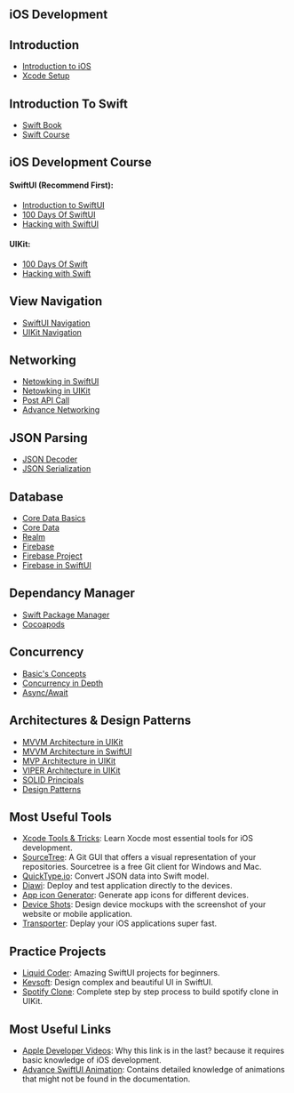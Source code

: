## iOS Development

## Introduction
- [Introduction to iOS](https://developer.apple.com/tutorials/app-dev-training)
- [Xcode Setup](https://www.youtube.com/watch?v=vKPCvAPW9Ns)

## Introduction To Swift
- [Swift Book](https://docs.swift.org/swift-book/LanguageGuide/TheBasics.html)
- [Swift Course](https://www.youtube.com/watch?v=FcsY1YPBwzQ)

## iOS Development Course
#### SwiftUI (Recommend First):
- [Introduction to SwiftUI](https://developer.apple.com/tutorials/swiftui)
- [100 Days Of SwiftUI](https://www.hackingwithswift.com/100/swiftui)
- [Hacking with SwiftUI](https://www.hackingwithswift.com/books/ios-swiftui)

#### UIKit:
- [100 Days Of Swift](https://www.hackingwithswift.com/100)
- [Hacking with Swift](https://www.hackingwithswift.com/read)

## View Navigation
- [SwiftUI Navigation](https://www.kodeco.com/5824937-swiftui-tutorial-navigation)
- [UIKit Navigation](https://www.youtube.com/watch?v=LbAd2FIlnos)

## Networking
- [Netowking in SwiftUI](https://medium.com/@nutanbhogendrasharma/consume-rest-api-in-swiftui-ios-mobile-app-b3c5d6ecf401)
- [Netowking in UIKit](https://www.freecodecamp.org/news/how-to-make-your-first-api-call-in-swift/)
- [Post API Call](https://www.youtube.com/watch?v=o3Rkg6WmZoY)
- [Advance Networking](https://malcolmkmd.medium.com/writing-network-layer-in-swift-protocol-oriented-approach-4fa40ef1f908)

## JSON Parsing
- [JSON Decoder](https://www.avanderlee.com/swift/json-parsing-decoding/)
- [JSON Serialization](https://www.hackingwithswift.com/example-code/system/how-to-parse-json-using-jsonserialization)

## Database
- [Core Data Basics](https://medium.com/@ankurvekariya/core-data-crud-with-swift-4-2-for-beginners-40efe4e7d1cc)
- [Core Data](https://youtube.com/playlist?list=PLMRqhzcHGw1aDYKmCuqXQ_IqpWpJlpoJ3)
- [Realm](https://www.kodeco.com/32960966-realm-with-swiftui-tutorial-getting-started)
- [Firebase](https://www.kodeco.com/11609977-getting-started-with-cloud-firestore-and-swiftui)
- [Firebase Project](https://youtube.com/playlist?list=PL0dzCUj1L5JEN2aWYFCpqfTBeVHcGZjGw)
- [Firebase in SwiftUI]("https://peterfriese.github.io/MakeItSo/tutorials/makeitso")

## Dependancy Manager
- [Swift Package Manager](https://cocoacasts.com/xcode-fundamentals-how-to-add-a-swift-package-to-a-project)
- [Cocoapods](https://codewithchris.com/cocoapods/)

## Concurrency
- [Basic's Concepts](https://betterprogramming.pub/concurrency-in-ios-and-swift-guide-50443ce5b0f5)
- [Concurrency in Depth](https://www.freecodecamp.org/news/ios-concurrency/)
- [Async/Await](https://www.avanderlee.com/swift/async-await/)

## Architectures & Design Patterns
- [MVVM Architecture in UIKit](https://www.youtube.com/watch?v=iI0LabCYZJo)
- [MVVM Architecture in SwiftUI](https://azamsharp.medium.com/mvvm-in-swiftui-8a2e9cc2964a)
- [MVP Architecture in UIKit](https://www.youtube.com/watch?v=SFqIP5jYn_4)
- [VIPER Architecture in UIKit](https://www.youtube.com/watch?v=hFLdbWEE3_Y)
- [SOLID Principals](https://betterprogramming.pub/swift-s-o-l-i-d-21203ba3a226)
- [Design Patterns](https://aglowiditsolutions.com/blog/top-swift-design-patterns/)

## Most Useful Tools
- [Xcode Tools & Tricks](https://www.youtube.com/watch?v=ZAqnJQn7xp4): Learn Xocde most essential tools for iOS development.
- [SourceTree](https://www.sourcetreeapp.com): A Git GUI that offers a visual representation of your repositories. Sourcetree is a free Git client for Windows and Mac.
- [QuickType.io](https://app.quicktype.io): Convert JSON data into Swift model.
- [Diawi](https://www.diawi.com): Deploy and test application directly to the devices.
- [App icon Generator](https://appicon.co): Generate app icons for different devices.
- [Device Shots](https://deviceshots.com): Design device mockups with the screenshot of your website or mobile application.
- [Transporter](https://apps.apple.com/us/app/transporter/id1450874784?mt=12): Deplay your iOS applications super fast.

## Practice Projects
- [Liquid Coder](https://liquidcoder.com/courses): Amazing SwiftUI projects for beginners.
- [Kevsoft](https://www.youtube.com/c/Kavsoft/videos): Design complex and beautiful UI in SwiftUI.
- [Spotify Clone](https://youtube.com/playlist?list=PL5PR3UyfTWve9ZC7Yws0x6EGjBO2FGr0o): Complete step by step process to build spotify clone in UIKit.

## Most Useful Links
- [Apple Developer Videos](https://developer.apple.com/videos/topics/): Why this link is in the last? because it requires basic knowledge of iOS development.
- [Advance SwiftUI Animation](https://swiftui-lab.com): Contains detailed knowledge of animations that might not be found in the documentation.
